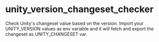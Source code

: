 # unity_version_changeset_checker
Check Unity's changeset value based on the version. Import your UNITY_VERSION values as env variable and it will fetch and export the changeset as UNITY_CHANGESET var.
